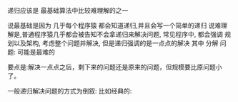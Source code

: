 递归应该是 最基础算法中比较难理解的之一

说最基础是因为 几乎每个程序猿 都会知道递归,并且会写一个简单的递归
说难理解是,普通程序猿几乎都会被告知不会拿递归来解决问题,  常见程序中, 都会强调 规划以及架构, 考虑整个问题并解决, 但是递归强调的是一点点的解决
其中 分解 问题: 可能是最难的


要点是:解决一点点之后，剩下来的问题还是原来的问题，但规模要比原问题小了。


一般递归解决问题的方式为倒叙:
比如经典的:


